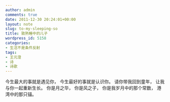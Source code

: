 ```yaml
---
author: admin
comments: true
date: 2011-12-30 20:24:01+00:00
layout: note
slug: to-my-sleeping-so
title: 致熟睡中的儿子
wordpress_id: 5158
categories:
- 生活不是条件反射
tags:
- 王元澄
- 诗
- 诗歌
---
```


今生最大的事就是遇见你，
今生最好的事就是认识你。
请你带我回到童年，
让我与你一起重新生长。
你是月之华，
你是风之子，
你是我岁月中的那个常数，
港湾中的那只锚。
